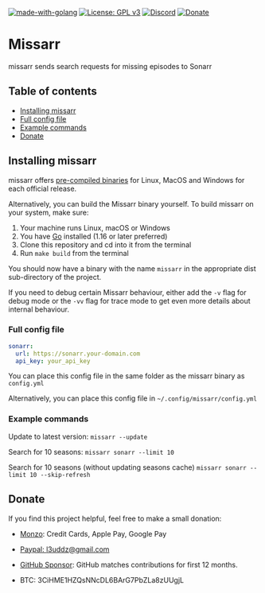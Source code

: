 [![made-with-golang](https://img.shields.io/badge/Made%20with-Golang-blue.svg?style=flat-square)](https://golang.org/)
[![License: GPL v3](https://img.shields.io/badge/License-GPL%203-blue.svg?style=flat-square)](https://github.com/l3uddz/missarr/blob/master/LICENSE.md)
[![Discord](https://img.shields.io/discord/381077432285003776.svg?colorB=177DC1&label=Discord&style=flat-square)](https://discord.io/cloudbox)
[![Donate](https://img.shields.io/badge/Donate-gray.svg?style=flat-square)](#donate)

# Missarr

missarr sends search requests for missing episodes to Sonarr

## Table of contents

- [Installing missarr](#installing-missarr)
- [Full config file](#full-config-file)
- [Example commands](#example-commands)
- [Donate](#donate)

## Installing missarr

missarr offers [pre-compiled binaries](https://github.com/l3uddz/missarr/releases/latest) for Linux, MacOS and Windows for each official release.

Alternatively, you can build the Missarr binary yourself.
To build missarr on your system, make sure:

1. Your machine runs Linux, macOS or Windows
2. You have [Go](https://golang.org/doc/install) installed (1.16 or later preferred)
3. Clone this repository and cd into it from the terminal
4. Run `make build` from the terminal

You should now have a binary with the name `missarr` in the appropriate dist sub-directory of the project.

If you need to debug certain Missarr behaviour, either add the `-v` flag for debug mode or the `-vv` flag for trace mode to get even more details about internal behaviour.

### Full config file

```yaml
sonarr:
  url: https://sonarr.your-domain.com
  api_key: your_api_key
```

You can place this config file in the same folder as the missarr binary as `config.yml`

Alternatively, you can place this config file in `~/.config/missarr/config.yml`

### Example commands

Update to latest version: `missarr --update`

Search for 10 seasons: `missarr sonarr --limit 10`

Search for 10 seasons (without updating seasons cache) `missarr sonarr --limit 10 --skip-refresh`

## Donate

If you find this project helpful, feel free to make a small donation:

- [Monzo](https://monzo.me/today): Credit Cards, Apple Pay, Google Pay

- [Paypal: l3uddz@gmail.com](https://www.paypal.me/l3uddz)

- [GitHub Sponsor](https://github.com/sponsors/l3uddz): GitHub matches contributions for first 12 months.

- BTC: 3CiHME1HZQsNNcDL6BArG7PbZLa8zUUgjL